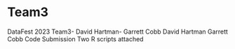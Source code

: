 # Team3
DataFest 2023 Team3- David Hartman- Garrett Cobb
David Hartman
Garrett Cobb
Code Submission
Two R scripts attached
